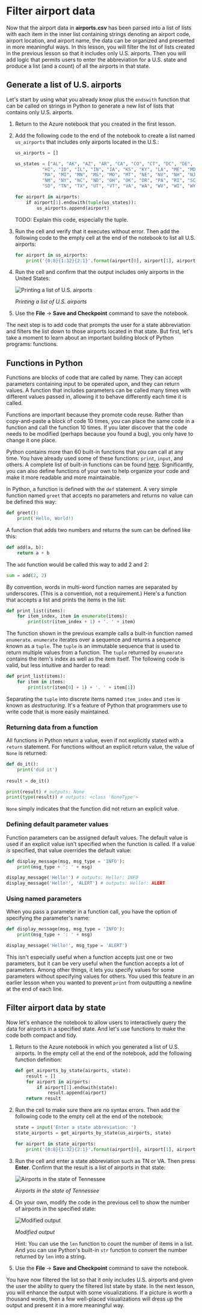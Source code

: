 # Filter airport data

Now that the airport data in **airports.csv** has been parsed into a list of lists with each item in the inner list containing strings denoting an airport code, airport location, and airport name, the data can be organized and presented in more meaningful ways. In this lesson, you will filter the list of lists created in the previous lesson so that it includes only U.S. airports. Then you will add logic that permits users to enter the abbreviation for a U.S. state and produce a list (and a count) of all the airports in that state. 

## Generate a list of U.S. airports

Let's start by using what you already know plus the `endswith` function that can be called on strings in Python to generate a new list of lists that contains only U.S. airports.

1. Return to the Azure notebook that you created in the first lesson.

1. Add the following code to the end of the notebook to create a list named `us_airports` that includes only airports located in the U.S.:

	```python
	us_airports = []
	
	us_states = ["AL", "AK", "AZ", "AR", "CA", "CO", "CT", "DC", "DE", "FL", "GA", 
	          "HI", "ID", "IL", "IN", "IA", "KS", "KY", "LA", "ME", "MD", 
	          "MA", "MI", "MN", "MS", "MO", "MT", "NE", "NV", "NH", "NJ", 
	          "NM", "NY", "NC", "ND", "OH", "OK", "OR", "PA", "RI", "SC", 
	          "SD", "TN", "TX", "UT", "VT", "VA", "WA", "WV", "WI", "WY"]
	
	for airport in airports:
	    if airport[1].endswith(tuple(us_states)):
	        us_airports.append(airport)
	```

	TODO: Explain this code, especially the tuple.

1. Run the cell and verify that it executes without error. Then add the following code to the empty cell at the end of the notebook to list all U.S. airports:

	```python
	for airport in us_airports:
	    print('{0:8}{1:32}{2:1}'.format(airport[0], airport[1], airport[2]))
	```

1. Run the cell and confirm that the output includes only airports in the United States:

	![Printing a list of U.S. airports](media/print-us-airports.png)

	_Printing a list of U.S. airports_

1. Use the **File** -> **Save and Checkpoint** command to save the notebook.

The next step is to add code that prompts the user for a state abbreviation and filters the list down to those airports located in that state. But first, let's take a moment to learn about an important building block of Python programs: functions.

## Functions in Python

Functions are blocks of code that are called by name. They can accept parameters containing input to be operated upon, and they can return values. A function that includes parameters can be called many times with different values passed in, allowing it to behave differently each time it is called.

Functions are important because they promote code reuse. Rather than copy-and-paste a block of code 10 times, you can place the same code in a function and call the function 10 times. If you later discover that the code needs to be modified (perhaps because you found a bug), you only have to change it one place. 

Python contains more than 60 built-in functions that you can call at any time. You have already used some of these functions: `print`, `input`, and others. A complete list of built-in functions can be found [here](https://docs.python.org/2/library/functions.html). Significantly, you can also define functions of your own to help organize your code and make it more readable and more maintainable.

In Python, a function is defined with the `def` statement. A very simple function named `greet` that accepts no parameters and returns no value can be defined this way:

```python
def greet():
    print('Hello, World!)
```

A function that adds two numbers and returns the sum can be defined like this:

```python
def add(a, b):
    return a + b
```

The `add` function would be called this way to add 2 and 2:

```python
sum = add(2, 2)
```

By convention, words in multi-word function names are separated by underscores. (This is a convention, not a requirement.) Here's a function that accepts a list and prints the items in the list:

```python
def print_list(items):
    for item_index, item in enumerate(items):
        print(str(item_index + 1) + '. ' + item)
```

The function shown in the previous example calls a built-in function named `enumerate`. `enumerate` iterates over a sequence and returns a sequence known as a `tuple`. The `tuple` is an immutable sequence that is used to return multiple values from a function. The `tuple` returned by `enumerate` contains the item's index as well as the item itself. The following code is valid, but less intuitive and harder to read:

```python
def print_list(items):
    for item in items:
        print(str(item[0] + 1) + '. ' + item[1])
```

Separating the `tuple` into discrete items named `item_index` and `item` is known as *destructuring*. It's a feature of Python that programmers use to write code that is more easily maintained.

### Returning data from a function

All functions in Python return a value, even if not explicitly stated with a `return` statement. For functions without an explicit return value, the value of `None` is returned:

```python
def do_it():
    print('did it')
    
result = do_it()

print(result) # outputs: None
print(type(result)) # outputs: <class 'NoneType'>
```

`None` simply indicates that the function did not return an explicit value.

### Defining default parameter values

Function parameters can be assigned default values. The default value is used if an explicit value isn't specified when the function is called. If a value *is* specified, that value overrides the default value:

```python
def display_message(msg, msg_type = 'INFO'):
    print(msg_type + ': ' + msg)

display_message('Hello!') # outputs: Hello!: INFO
display_message('Hello!', 'ALERT') # outputs: Hello!: ALERT
```

### Using named parameters

When you pass a parameter in a function call, you have the option of specifying the parameter's name:

```python
def display_message(msg, msg_type = 'INFO'):
    print(msg_type + ': ' + msg)

display_message('Hello!', msg_type = 'ALERT')
```

This isn't especially useful when a function accepts just one or two parameters, but it can be very useful when the function accepts a lot of parameters. Among other things, it lets you specify values for some parameters without specifying values for others. You used this feature in an earlier lesson when you wanted to prevent `print` from outputting a newline at the end of each line.

## Filter airport data by state

Now let's enhance the notebook to allow users to interactively query the data for airports in a specified state. And let's use functions to make the code both compact and tidy.

1. Return to the Azure notebook in which you generated a list of U.S. airports. In the empty cell at the end of the notebook, add the following function definition:

	```python
	def get_airports_by_state(airports, state):
	    result = []
	    for airport in airports:
	        if airport[1].endswith(state):
	            result.append(airport)
	    return result
	```

1. Run the cell to make sure there are no syntax errors. Then add the following code to the empty cell at the end of the notebook:

	```python
	state = input('Enter a state abbreviation: ')
	state_airports = get_airports_by_state(us_airports, state)
	
	for airport in state_airports:
	    print('{0:8}{1:32}{2:1}'.format(airport[0], airport[1], airport[2]))
	```

1. Run the cell and enter a state abbreviation such as TN or VA. Then press **Enter**. Confirm that the result is a list of airports in that state:

	![Airports in the state of Tennessee](media/print-tn-airports.png)

	_Airports in the state of Tennessee_

1. On your own, modify the code in the previous cell to show the number of airports in the specified state:

	![Modified output](media/modified-output.png)

	_Modified output_

	Hint: You can use the `len` function to count the number of items in a list. And you can use Python's built-in `str` function to convert the number returned by `len` into a string.

1. Use the **File** -> **Save and Checkpoint** command to save the notebook.

You have now filtered the list so that it only includes U.S. airports and given the user the ability to query the filtered list state by state. In the next lesson, you will enhance the output with some visualizations. If a picture is worth a thousand words, then a few well-placed visualizations will dress up the output and present it in a more meaningful way.